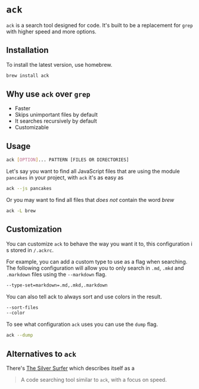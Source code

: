 # `ack`

`ack` is a search tool designed for code. It's built to be a replacement for
`grep` with higher speed and more options.

## Installation

To install the latest version, use homebrew.

```bash
brew install ack
```

## Why use `ack` over `grep`

- Faster
- Skips unimportant files by default
- It searches recursively by default
- Customizable

## Usage

```bash
ack [OPTION]... PATTERN [FILES OR DIRECTORIES]
```

Let's say you want to find all JavaScript files that are using the module
`pancakes` in your project, with `ack` it's as easy as

```sh
ack --js pancakes
```

Or you may want to find all files that _does not_ contain the word _brew_

```bash
ack -L brew
```

## Customization

You can customize `ack` to behave the way you want it to, this configuration i
s stored in `/.ackrc`.

For example, you can add a custom type to use as a flag when searching. The
following configuration will allow you to only search in `.md`, `.mkd` and
`.markdown` files using the `--markdown` flag.

```bash
--type-set=markdown=.md,.mkd,.markdown
```

You can also tell ack to always sort and use colors in the result.

```bash
--sort-files
--color
```

To see what configuration `ack` uses you can use the `dump` flag.

```bash
ack --dump
```

## Alternatives to `ack`

There's [The Silver Surfer](https://github.com/ggreer/the_silver_searcher) which describes itself as a
> A code searching tool similar to `ack`, with a focus on speed.
